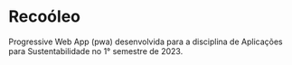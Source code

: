 # Recoóleo
Progressive Web App (pwa) desenvolvida para a disciplina de Aplicações para Sustentabilidade no 1° semestre de 2023.
